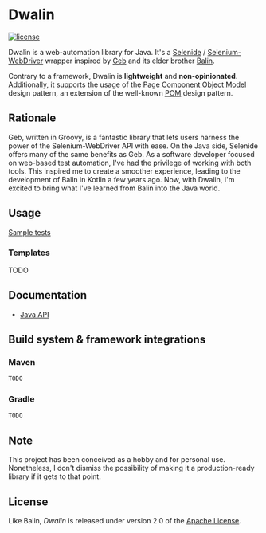# Dwalin

[![license](https://img.shields.io/badge/license-Apache%20License%202.0-blue.svg?style=flat)](http://www.apache.org/licenses/LICENSE-2.0)

Dwalin is a web-automation library for Java. It's a [Selenide](https://selenide.org) /
[Selenium-WebDriver](https://www.selenium.dev/documentation/webdriver) wrapper inspired by
[Geb](https://www.gebish.org) and its elder brother
[Balin](https://github.com/EPadronU/balin).

Contrary to a framework, Dwalin is **lightweight** and **non-opinionated**. Additionally, it
supports the usage of the [Page Component Object Model](https://gorillalogic.com/blog/test-automation-frameworks-page-object-model-vs-page-component-object-model)
design pattern, an extension of the well-known [<abbr title="Page Object Model">POM</abbr>](https://www.guru99.com/page-object-model-pom-page-factory-in-selenium-ultimate-guide.html)
design pattern.

## Rationale

Geb, written in Groovy, is a fantastic library that lets users harness the power of the
Selenium-WebDriver API with ease. On the Java side, Selenide offers many of the same benefits as
Geb. As a software developer focused on web-based test automation, I've had the privilege of
working with both tools. This inspired me to create a smoother experience, leading to the
development of Balin in Kotlin a few years ago. Now, with Dwalin, I'm excited to bring what I've
learned from Balin into the Java world.

## Usage

[Sample tests](./src/test/java/com/github/epadronu/dwalin/SampleTests.java)


### Templates

TODO


## Documentation

- [Java API](https://epadronu.github.io/dwalin/apidocs/index.html)


## Build system & framework integrations

### Maven

```xml
TODO
```

### Gradle

```groovy
TODO
```


## Note

This project has been conceived as a hobby and for personal use. Nonetheless, I don't dismiss the
possibility of making it a production-ready library if it gets to that point.

## License

Like Balin, _Dwalin_ is released under version 2.0 of the [Apache License](LICENSE).

